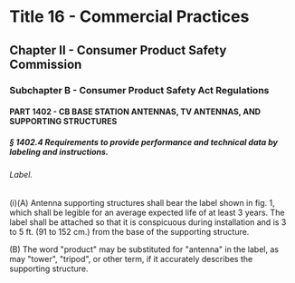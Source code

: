 
# Title 16 - Commercial Practices
## Chapter II - Consumer Product Safety Commission
### Subchapter B - Consumer Product Safety Act Regulations
#### PART 1402 - CB BASE STATION ANTENNAS, TV ANTENNAS, AND SUPPORTING STRUCTURES
##### § 1402.4 Requirements to provide performance and technical data by labeling and instructions.
###### Label.

(i)(A) Antenna supporting structures shall bear the label shown in fig. 1, which shall be legible for an average expected life of at least 3 years. The label shall be attached so that it is conspicuous during installation and is 3 to 5 ft. (91 to 152 cm.) from the base of the supporting structure.

(B) The word "product" may be substituted for "antenna" in the label, as may "tower", "tripod", or other term, if it accurately describes the supporting structure.
